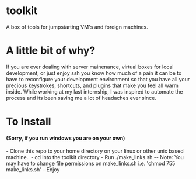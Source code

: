 toolkit
=======

A box of tools for jumpstarting VM's and foreign machines.


A little bit of why?
====================

If you are ever dealing with server mainenance, virtual boxes for local development, or just enjoy ssh you know how much of a pain it can be to have to reconfigure your development environment so that you have all your precious keystrokes, shortcuts, and plugins that make you feel all warm inside.  While working at my last internship, I was inspired to automate the process and its been saving me a lot of headaches ever since.

<h1>To Install</h1> 
<h4>(Sorry, if you run windows you are on your own)</h4>
- Clone this repo to your home directory on your linux or other unix based machine..
- cd into the toolkit directory
- Run ./make_links.sh
   -- Note: You may have to change file permissions on make_links.sh i.e. 'chmod 755 make_links.sh'
- Enjoy
